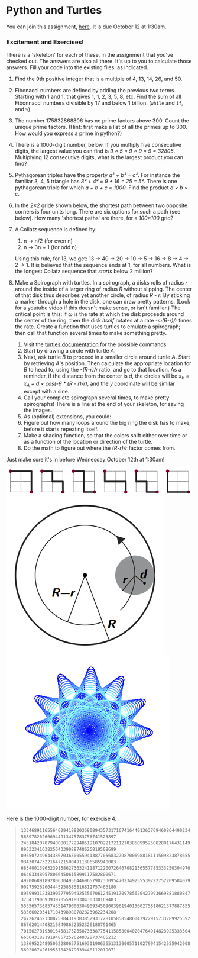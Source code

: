 # Python and Turtles

You can join this assignment, [here](https://classroom.github.com/classrooms/20690068-introduction-to-public-policy-30550-uc-harris).  It is due October 12 at 1:30am.

### Excitement and Exercises!
There is a 'skeleton' for each of these, in the assignment that you've checked out.  The answers are also all there.  It's up to you to calculate those answers.  Fill your code into the existing files, as indicated.

1. Find the 9th positive integer that is a multiple of 4, 13, 14, 26, and 50.
2. Fibonacci numbers are defined by adding the previous two terms.  Starting with 1 and 1, that gives 1, 1, 2, 3, 5, 8, etc.  Find the sum of all Fibonnacci numbers divisible by 17 and below 1 billion.  (`while` and `if`, and `%`)
3. The number 175832868806 has no prime factors above 300.  Count the unique prime factors.  (Hint: first make a list of all the primes up to 300.  How would you express a prime in python?)
4. There is a 1000-digit number, below.  If you multiply five consecutive digits, the largest value you can find is _9 × 5 × 9 × 9 × 9 = 32805_.  Multiplying 12 consecutive digits, what is the largest product you can find?
5. Pythagorean triples have the property _a² + b² = c²_.  For instance the familiar 3, 4, 5 triangle has _3² + 4² = 9 + 16 = 25 = 5²_.  There is one pythagorean triple for which _a + b + c = 1000_.  Find the product _a × b × c_.
6. In the _2×2_ gride shown below, the shortest path between two opposite corners is four units long.  There are six options for such a path (see below).  How many 'shortest paths' are there, for a _100×100_ grid?
7. A Collatz sequence is defined by:
   1. n → n/2 (for even n)
   2. n → 3n + 1 (for odd n)
 
   Using this rule, for 13, we get: 13 → 40 → 20 → 10 → 5 → 16 → 8 → 4 → 2 → 1.
   It is believed that the sequence ends at 1, for all numbers.  What is the longest Collatz sequence that _starts_ below 2 million?
8. Make a Spirograph with turtles.  In a spirograph, a disks rolls of radius _r_ around the inside of a larger ring of radius _R_ without slipping.  The center of that disk thus describes yet another circle, of radius _R - r_.  By sticking a marker through a hole in the disk, one can draw pretty patterns.  (Look for a youtube video if this doesn't make sense, or isn't familiar.)  The critical point is this: if _ω_ is the rate at which the disk proceeds around the center of the ring, then the disk _itself_ rotates at a rate _-ω(R-r)/r_ times the rate.  Create a function that uses turtles to emulate a spirograph; then call that function several times to make something pretty.  
   1. Visit the [turtles documentation](https://docs.python.org/3.5/library/turtle.html) for the possible commands.  
   2. Start by drawing a circle with turtle _A_.
   3. Next, ask turtle _B_ to proceed in a smaller circle around turtle _A_.  Start by retrieving _A_'s position.  Then calculate the appropriate location for _B_ to head to, using the _-(R-r)/r_ ratio, and go to that location.  As a reminder, if the distance from the center is _d_, the circles will be _x<sub>B</sub> = x<sub>A</sub> + d × cos(-θ * (R - r)/r)_, and the _y_ coordinate will be similar except with a sine.
   4. Call your complete spirograph several times, to make pretty spirographs!  There is a line at the end of your skeleton, for saving the images.
   5. As (optional) extensions, you could:
     1. Figure out how many loops around the big ring the disk has to make, before it starts repeating itself.
     2. Make a shading function, so that the colors shift either over time or as a function of the location or direction of the turtle.
     3. Do the math to figure out where the _(R-r)/r_ factor comes from.

Just make sure it's in before Wednesday October 12th at 1:30am!


![Paths](paths.png?raw=true "Paths")
![Spirograph Diagram](spiro_diag.png?raw=true "Spirograph Diagram")
![Spirograph](jamie_spirograph.png?raw=true "Spirograph")



Here is the 1000-digit number, for exercise 4.
> `1334689116556462941882035808943573171674164401363769460864490234588978262666944913475783756741523897`
> `2451842078794008017729485191070221721127038509952508280176431149895323416382564339029748626819508699`
> `0955072496443867036500559413877056832798700698818111509823878655934307473221647215004911386585940003`
> `6834001396323915862736324118712200726467082136557785333250304970064033489578066450615899117582800671`
> `4920068918928063049564469657907330954702349255539722752209584079902759262004445958585816812757463180`
> `8959993123839057795949253567061245191709785620427993669881880847373417906939397055918030430330169483`
> `5535657388574351479006304909345090039619401560275818621377887855535660203417104398980782823962234208`
> `2472624521308758843193838529317281058585486047922915733289925592867620144082168498632352326188791465`
> `7015627819301645817526587333877541158580040204764914823925333504663643182191948572526248328737405212`
> `1386952248950622806575169311906365131300057110279941542555942008569206742619537842879039448112019071`
